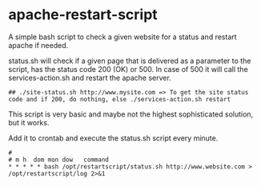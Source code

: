 apache-restart-script
=====================

A simple bash script to check a given website for a status and restart apache if needed.

status.sh will check if a given page that is delivered as a parameter to the script, has the status code 200 (OK) or 500.
In case of 500 it will call the services-action.sh and restart the apache server.

    ## ./site-status.sh http://www.mysite.com => To get the site status code and if 200, do nothing, else ./services-action.sh restart

This script is very basic and maybe not the highest sophisticated solution, but it works.


Add it to crontab and execute the status.sh script every minute.

    #
    # m h  dom mon dow   command
    * * * * * bash /opt/restartscript/status.sh http://www.website.com > /opt/restartscript/log 2>&1



